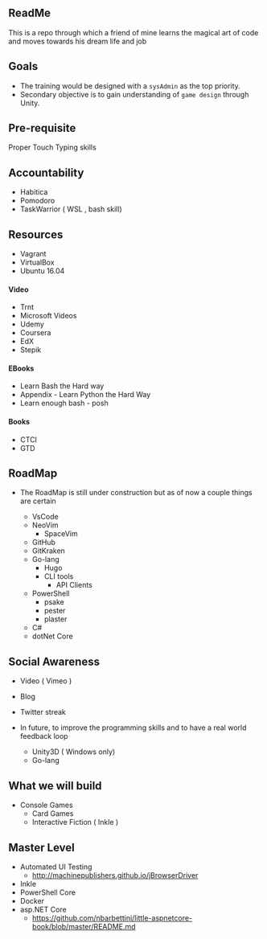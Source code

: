 ## ReadMe 

This is a repo through which a friend of mine learns the magical art of code and moves towards his dream life and job


## Goals

- The training would be designed with a `sysAdmin` as the top priority.
- Secondary objective is to gain understanding of `game design` through Unity. 

## Pre-requisite
Proper Touch Typing skills

## Accountability

- Habitica
- Pomodoro
- TaskWarrior ( WSL , bash skill) 

## Resources

- Vagrant 
- VirtualBox
- Ubuntu 16.04


#### Video 
- Trnt
- Microsoft Videos 
- Udemy
- Coursera
- EdX
- Stepik


#### EBooks
- Learn Bash the Hard way
- Appendix - Learn Python the Hard Way
- Learn enough bash - posh

#### Books
- CTCI 
- GTD 


## RoadMap
- The RoadMap is still under construction but as of now a couple things are certain

    - VsCode
    - NeoVim 
        - SpaceVim
    - GitHub 
    - GitKraken
    - Go-lang 
        - Hugo 
        - CLI tools
            - API Clients
    - PowerShell
        - psake 
        - pester
        - plaster
    - C#
    - dotNet Core 

## Social Awareness 
    
- Video ( Vimeo )
- Blog
- Twitter streak



- In future, to improve the programming skills and to have a real world feedback loop 
    - Unity3D ( Windows only)
    - Go-lang


## What we will build

- Console Games 
    - Card Games
    - Interactive Fiction ( Inkle )


## Master Level

- Automated UI Testing
    - http://machinepublishers.github.io/jBrowserDriver
- Inkle
- PowerShell Core
- Docker
- asp.NET Core
    - https://github.com/nbarbettini/little-aspnetcore-book/blob/master/README.md
